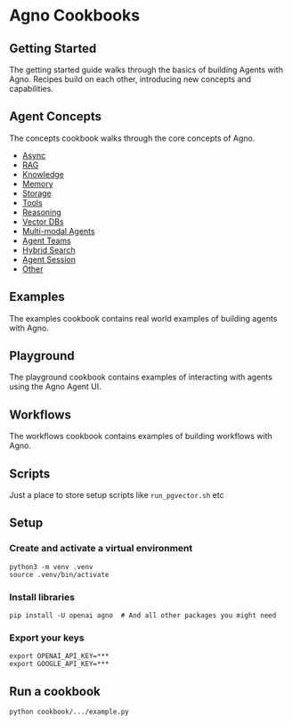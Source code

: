 # Agno Cookbooks

## Getting Started

The getting started guide walks through the basics of building Agents with Agno. Recipes build on each other, introducing new concepts and capabilities.

## Agent Concepts

The concepts cookbook walks through the core concepts of Agno.

- [Async](./agent_concepts/async)
- [RAG](./agent_concepts/rag)
- [Knowledge](./agent_concepts/knowledge)
- [Memory](./agent_concepts/memory)
- [Storage](./agent_concepts/storage)
- [Tools](./agent_concepts/tools)
- [Reasoning](./agent_concepts/reasoning)
- [Vector DBs](./agent_concepts/vector_dbs)
- [Multi-modal Agents](./agent_concepts/multimodal)
- [Agent Teams](teams)
- [Hybrid Search](./agent_concepts/hybrid_search)
- [Agent Session](./agent_concepts/agent_session)
- [Other](./agent_concepts/other)

## Examples

The examples cookbook contains real world examples of building agents with Agno.

## Playground

The playground cookbook contains examples of interacting with agents using the Agno Agent UI.

## Workflows

The workflows cookbook contains examples of building workflows with Agno.

## Scripts

Just a place to store setup scripts like `run_pgvector.sh` etc

## Setup

### Create and activate a virtual environment

```shell
python3 -m venv .venv
source .venv/bin/activate
```

### Install libraries

```shell
pip install -U openai agno  # And all other packages you might need
```

### Export your keys

```shell
export OPENAI_API_KEY=***
export GOOGLE_API_KEY=***
```

## Run a cookbook

```shell
python cookbook/.../example.py
```
